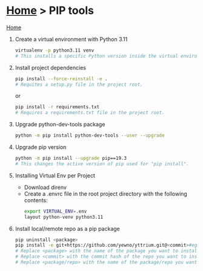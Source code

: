 # [Home](../README.md) > PIP tools
[Home](../README.md)

1. Create a virtual environment with Python 3.11
   ```bash
   virtualenv -p python3.11 venv
   # This installs a specific Python version inside the virtual environment.
   ```

2. Install project dependencies
   ```bash
   pip install --force-reinstall -e .
   # Requites a setup.py file in the project root.
   ```
   or
    ```bash
    pip install -r requirements.txt
    # Requires a requirements.txt file in the project root.
    ```

3. Upgrade python-dev-tools package
   ```bash
   python -m pip install python-dev-tools --user --upgrade
   ```

4. Upgrade pip version
   ```bash
   python -m pip install --upgrade pip==19.3
   # This changes the active version of pip used for "pip install".
   ```

5. Installing Virtual Env per Project
   - Download direnv
   - Create a .envrc file in the root project directory with the following contents:
     ```bash
     export VIRTUAL_ENV=.env
     layout python-venv python3.11
     ```

6. Install local/remote repo as a pip package
    ```bash
    pip uninstall <package>
    pip install -e git+https://github.com/yewno/yttrium.git@<commit>#egg=<package/repo>
    # Replace <package> with the name of the package you want to install.
    # Replace <commit> with the commit hash of the repo you want to install.
    # Replace <package/repo> with the name of the package/repo you want to install.
    ```
